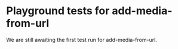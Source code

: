# Playground tests for add-media-from-url
We are still awaiting the first test run for add-media-from-url.
